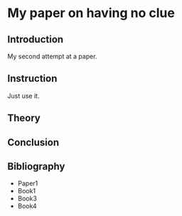 # My paper on having no clue

## Introduction
My second attempt at a paper. 

## Instruction
Just use it.

## Theory

## Conclusion

## Bibliography
- Paper1
- Book1
- Book3
- Book4
